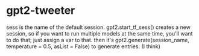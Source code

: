 # gpt2-tweeter

sess is the name of the default session.
gpt2.start_tf_sess() creates a new session, so if you want to run multiple models at the same time, you'll want to do that; just assign a var to that.
then it's gpt2.generate(session_name, temperature = 0.5, asList = False) to generate entries. (I think)
